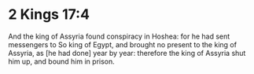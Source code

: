 # 2 Kings 17:4

And the king of Assyria found conspiracy in Hoshea: for he had sent messengers to So king of Egypt, and brought no present to the king of Assyria, as [he had done] year by year: therefore the king of Assyria shut him up, and bound him in prison.